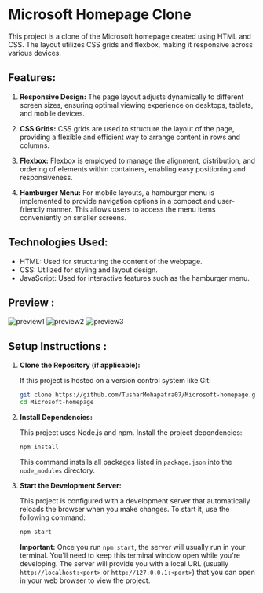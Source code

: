 # Microsoft Homepage Clone

This project is a clone of the Microsoft homepage created using HTML and CSS. The layout utilizes CSS grids and flexbox, making it responsive across various devices. 

## Features:

1. **Responsive Design:** The page layout adjusts dynamically to different screen sizes, ensuring optimal viewing experience on desktops, tablets, and mobile devices.

2. **CSS Grids:** CSS grids are used to structure the layout of the page, providing a flexible and efficient way to arrange content in rows and columns.

3. **Flexbox:** Flexbox is employed to manage the alignment, distribution, and ordering of elements within containers, enabling easy positioning and responsiveness.

4. **Hamburger Menu:** For mobile layouts, a hamburger menu is implemented to provide navigation options in a compact and user-friendly manner. This allows users to access the menu items conveniently on smaller screens.

## Technologies Used:

- HTML: Used for structuring the content of the webpage.
- CSS: Utilized for styling and layout design.
- JavaScript: Used for interactive features such as the hamburger menu.

## Preview :

![preview1](https://github.com/TusharMohapatra07/Microsoft-homepage/assets/137442734/6660b758-d86a-4df7-97ae-4fab947c5012)
![preview2](https://github.com/TusharMohapatra07/Microsoft-homepage/assets/137442734/329595e2-0120-4dc6-b7ad-20b1f5de3901)
![preview3](https://github.com/TusharMohapatra07/Microsoft-homepage/assets/137442734/23029dc8-dc4f-4d4a-bb17-75376eb831bf)

## Setup Instructions :

1.  **Clone the Repository (if applicable):**

    If this project is hosted on a version control system like Git:

    ```bash
    git clone https://github.com/TusharMohapatra07/Microsoft-homepage.git
    cd Microsoft-homepage
    ```

2.  **Install Dependencies:**

    This project uses Node.js and npm. Install the project dependencies:

    ```bash
    npm install
    ```

    This command installs all packages listed in `package.json` into the `node_modules` directory.

3.  **Start the Development Server:**

    This project is configured with a development server that automatically reloads the browser when you make changes. To start it, use the following command:

    ```bash
    npm start
    ```

    **Important:** Once you run `npm start`, the server will usually run in your terminal. You'll need to keep this terminal window open while you're developing. The server will provide you with a local URL (usually `http://localhost:<port>` or `http://127.0.0.1:<port>`) that you can open in your web browser to view the project.

